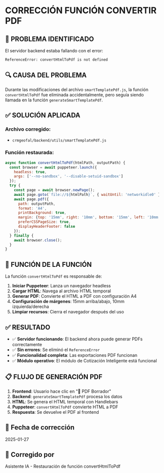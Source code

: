# CORRECCIÓN FUNCIÓN CONVERTIR PDF

## 🚨 **PROBLEMA IDENTIFICADO**

El servidor backend estaba fallando con el error:
```
ReferenceError: convertHtmlToPdf is not defined
```

## 🔍 **CAUSA DEL PROBLEMA**

Durante las modificaciones del archivo `smartTemplatePdf.js`, la función `convertHtmlToPdf` fue eliminada accidentalmente, pero seguía siendo llamada en la función `generateSmartTemplatePdf`.

## ✅ **SOLUCIÓN APLICADA**

### **Archivo corregido:**
- `crmgeofal/backend/utils/smartTemplatePdf.js`

### **Función restaurada:**

```javascript
async function convertHtmlToPdf(htmlPath, outputPath) {
  const browser = await puppeteer.launch({
    headless: true,
    args: ['--no-sandbox', '--disable-setuid-sandbox']
  });
  try {
    const page = await browser.newPage();
    await page.goto(`file://${htmlPath}`, { waitUntil: 'networkidle0' });
    await page.pdf({
      path: outputPath,
      format: 'A4',
      printBackground: true,
      margin: {top: '15mm', right: '10mm', bottom: '15mm', left: '10mm'},
      preferCSSPageSize: true,
      displayHeaderFooter: false
    });
  } finally {
    await browser.close();
  }
}
```

## 🎯 **FUNCIÓN DE LA FUNCIÓN**

La función `convertHtmlToPdf` es responsable de:

1. **Iniciar Puppeteer**: Lanza un navegador headless
2. **Cargar HTML**: Navega al archivo HTML temporal
3. **Generar PDF**: Convierte el HTML a PDF con configuración A4
4. **Configuración de márgenes**: 15mm arriba/abajo, 10mm izquierda/derecha
5. **Limpiar recursos**: Cierra el navegador después del uso

## ✅ **RESULTADO**

- ✅ **Servidor funcionando**: El backend ahora puede generar PDFs correctamente
- ✅ **Sin errores**: Se eliminó el `ReferenceError`
- ✅ **Funcionalidad completa**: Las exportaciones PDF funcionan
- ✅ **Módulo operativo**: El módulo de Cotización Inteligente está funcional

## 📋 **FLUJO DE GENERACIÓN PDF**

1. **Frontend**: Usuario hace clic en "📄 PDF Borrador"
2. **Backend**: `generateSmartTemplatePdf` procesa los datos
3. **HTML**: Se genera el HTML temporal con Handlebars
4. **Puppeteer**: `convertHtmlToPdf` convierte HTML a PDF
5. **Respuesta**: Se devuelve el PDF al frontend

## 📅 **Fecha de corrección**
2025-01-27

## 👤 **Corregido por**
Asistente IA - Restauración de función convertHtmlToPdf
